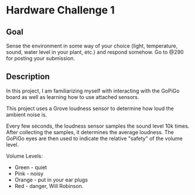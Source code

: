# Hardware Challenge 1
## Goal
Sense the environment in some way of your choice (light, temperature, sound, water level in your plant, etc.) and respond somehow.  Go to @290 for posting your submission.

## Description
In this project, I am familiarizing myself with interacting with the GoPiGo board as well as learning how to use attached sensors.

This project uses a Grove loudness sensor to determine how loud the ambient noise is. 

Every few seconds, the loudness sensor samples the sound level 10k times. After collecting the samples, it determines the average loudness.  The GoPiGo eyes are then used to indicate the relative "safety" of the volume level.

Volume Levels:
- Green - quiet
- Pink - noisy
- Orange - put in your ear plugs
- Red - danger, Will Robinson.
 
